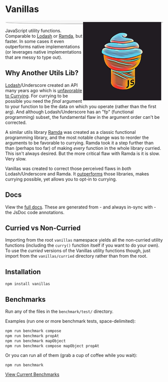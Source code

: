 # Vanillas

<div
  style="display: block; padding: 0; border-radius: 50%; border: 5px solid whitesmoke; box-shadow: 1px 1px 2px lightgray inset, 1px 1px 2px gray;"
>
    <img
      src="https://raw.githubusercontent.com/arizonatribe/vanillas/master/media/logo_sunset.png"
      alt="Vanillas JS"
      width="250"
      height="250"
      align="right"
    />
</div>

JavaScript utility functions. Comparable to [Lodash](https://lodash.com) or [Ramda](https://ramdajs.com), but faster. In some cases it even outperforms native implementations (or leverages native implementations that are messy to type out).

## Why Another Utils Lib?

[Lodash](https://lodash.com)/Underscore created an API many years ago which is [unfavorable to Currying](https://www.youtube.com/watch?v=m3svKOdZijA). For currying to be possible you need the _final_ argument to your function to be the data on which you operate (rather than the first arg). And although Lodash/Underscore has an "fp" (functional programming) subset, the fundamental flaw in the argument order can't be corrected.

A similar utils library [Ramda](https://ramdajs.com) was created as a classic functional programming library, and the most notable change was to reorder the arguments to be favorable to currying. Ramda took it a step further than than (perhaps too far) of making _every_ function in the whole library curried. This isn't always desired. But the more critical flaw with Ramda is it is slow. Very slow.

Vanillas was created to correct those perceived flaws in _both_ Lodash/Underscore and Ramda. It [outperforms](https://github.com/arizonatribe/vanillas/blob/master/BENCHMARKS.md) those libraries, makes currying possible, yet allows you to opt-in to currying.

## Docs

View the [full docs](https://arizonatribe.github.io/vanillas/). These are generated from - and always in-sync with - the JsDoc code annotations.

## Curried vs Non-Curried

Importing from the root `vanillas` namespace yields all the non-curried utility functions (including the `curry()` function itself if you want to do your own). To use the _curried_ versions of the Vanillas utility functions though, just import from the `vanillas/curried` directory rather than from the root.

## Installation

```
npm install vanillas
```

## Benchmarks

Run any of the files in the `benchmark/test/` directory.

Examples (run one or more benchmark tests, space-delimited):
```
npm run benchmark compose
npm run benchmark propAt
npm run benchmark mapObject
npm run benchmark compose mapObject propAt
```

Or you can run all of them (grab a cup of coffee while you wait):

```
npm run benchmark
```

[View Current Benchmarks](https://github.com/arizonatribe/vanillas/blob/master/BENCHMARKS.md)
